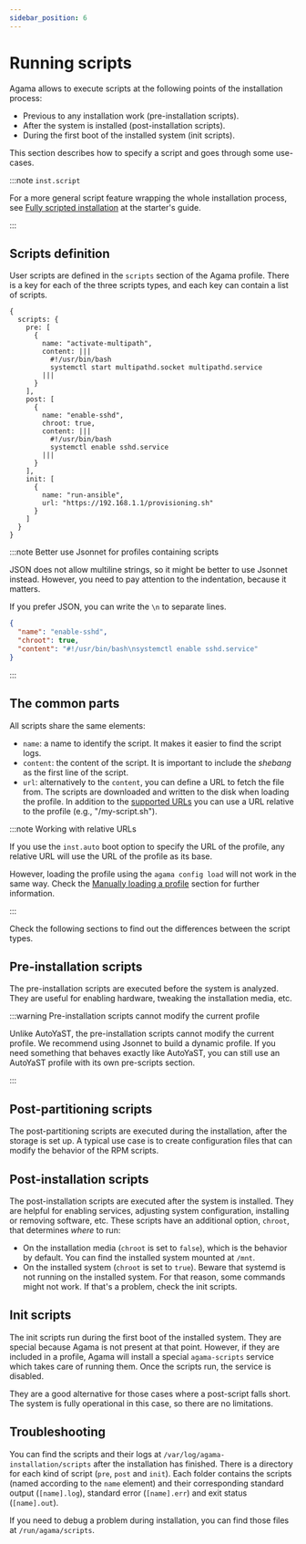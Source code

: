 ```yaml
---
sidebar_position: 6
---
```


# Running scripts

Agama allows to execute scripts at the following points of the installation process:

- Previous to any installation work (pre-installation scripts).
- After the system is installed (post-installation scripts).
- During the first boot of the installed system (init scripts).

This section describes how to specify a script and goes through some use-cases.

:::note `inst.script`

For a more general script feature wrapping the whole installation process, see [Fully scripted
installation](/docs/overview/unattended#fully-scripted-installation) at the starter's guide.

:::

## Scripts definition

User scripts are defined in the `scripts` section of the Agama profile. There is a key for each of
the three scripts types, and each key can contain a list of scripts.

```jsonnet
{
  scripts: {
    pre: [
      {
        name: "activate-multipath",
        content: |||
          #!/usr/bin/bash
          systemctl start multipathd.socket multipathd.service
        |||
      }
    ],
    post: [
      {
        name: "enable-sshd",
        chroot: true,
        content: |||
          #!/usr/bin/bash
          systemctl enable sshd.service
        |||
      }
    ],
    init: [
      {
        name: "run-ansible",
        url: "https://192.168.1.1/provisioning.sh"
      }
    ]
  }
}
```

:::note Better use Jsonnet for profiles containing scripts

JSON does not allow multiline strings, so it might be better to use Jsonnet instead. However, you
need to pay attention to the indentation, because it matters.

If you prefer JSON, you can write the `\n` to separate lines.

```json
{
  "name": "enable-sshd",
  "chroot": true,
  "content": "#!/usr/bin/bash\nsystemctl enable sshd.service"
}
```

:::

## The common parts

All scripts share the same elements:

- `name`: a name to identify the script. It makes it easier to find the script logs.
- `content`: the content of the script. It is important to include the _shebang_ as the first line
  of the script.
- `url`: alternatively to the `content`, you can define a URL to fetch the file from. The scripts
  are downloaded and written to the disk when loading the profile. In addition to the
  [supported URLs](../urls) you can use a URL relative to the profile (e.g., "/my-script.sh").

:::note Working with relative URLs

If you use the `inst.auto` boot option to specify the URL of the profile, any relative URL will use
the URL of the profile as its base.

However, loading the profile using the `agama config load` will not work in the same way. Check the
[Manually loading a profile](../../profile/working_with_profiles#manually-loading-a-profile) section
for further information.

:::

Check the following sections to find out the differences between the script types.

## Pre-installation scripts

The pre-installation scripts are executed before the system is analyzed. They are useful for
enabling hardware, tweaking the installation media, etc.

:::warning Pre-installation scripts cannot modify the current profile

Unlike AutoYaST, the pre-installation scripts cannot modify the current profile. We recommend using
Jsonnet to build a dynamic profile. If you need something that behaves exactly like AutoYaST, you
can still use an AutoYaST profile with its own pre-scripts section.

:::

## Post-partitioning scripts

The post-partitioning scripts are executed during the installation, after the storage is set up. A
typical use case is to create configuration files that can modify the behavior of the RPM scripts.

## Post-installation scripts

The post-installation scripts are executed after the system is installed. They are helpful for
enabling services, adjusting system configuration, installing or removing software, etc. These
scripts have an additional option, `chroot`, that determines _where_ to run:

- On the installation media (`chroot` is set to `false`), which is the behavior by default. You can
  find the installed system mounted at `/mnt`.
- On the installed system (`chroot` is set to `true`). Beware that systemd is not running on the
  installed system. For that reason, some commands might not work. If that's a problem, check the
  init scripts.

## Init scripts

The init scripts run during the first boot of the installed system. They are special because Agama
is not present at that point. However, if they are included in a profile, Agama will install a
special `agama-scripts` service which takes care of running them. Once the scripts run, the service
is disabled.

They are a good alternative for those cases where a post-script falls short. The system is fully
operational in this case, so there are no limitations.

## Troubleshooting

You can find the scripts and their logs at `/var/log/agama-installation/scripts` after the
installation has finished. There is a directory for each kind of script (`pre`, `post` and `init`).
Each folder contains the scripts (named according to the `name` element) and their corresponding
standard output (`[name].log`), standard error (`[name].err`) and exit status (`[name].out`).

If you need to debug a problem during installation, you can find those files at
`/run/agama/scripts`.
